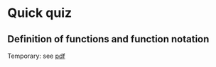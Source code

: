 # Quick quiz
## Definition of functions and function notation

<!-- -  from precalc CTs for 1-1:
      +  1-1phct1
      +  1-1phct3
      +  1-1phct9
      +  1-1phct10 -->

<!--  <img width="300" src="assesment1-fig1.png" /> -->
  
Temporary: see [pdf](assessment1.pdf)
